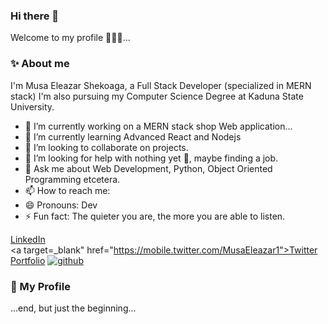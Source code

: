 ### Hi there 👋
Welcome to my profile 🙂🙂🙂...




### ✨ About me
I'm Musa Eleazar Shekoaga, a Full Stack Developer (specialized in MERN stack)
I'm also pursuing my Computer Science Degree at Kaduna State University.


- 🔭 I’m currently working on a MERN stack shop Web application...
- 🌱 I’m currently learning Advanced React and Nodejs
- 👯 I’m looking to collaborate on projects.
- 🤔 I’m looking for help with nothing yet 🙂, maybe finding a job.
- 💬 Ask me about Web Development, Python, Object Oriented Programming etcetera.
- 📫 How to reach me: 
- 😄 Pronouns: Dev
- ⚡ Fun fact: The quieter you are, the more you are able to listen.


<a target="_blank" href="https://www.linkedin.com/in/eleazar-shekoaga-musa-09a70519a">LinkedIn</a>
<br>
<a target=_blank" href="https://mobile.twitter.com/MusaEleazar1">Twitter</a>
<br>
   <a target="_blank" href="https://super-basbousa-130d7c.netlify.app/
">Portfolio</a>
 <a target="_blank" href="https://github.com/anonfedora">
![github](https://img.shields.io/badge/GitHub-000000?style=for-the-badge&logo=GitHub&logoColor=white)
</a>

### 💬 My Profile
...end, but just the beginning...
